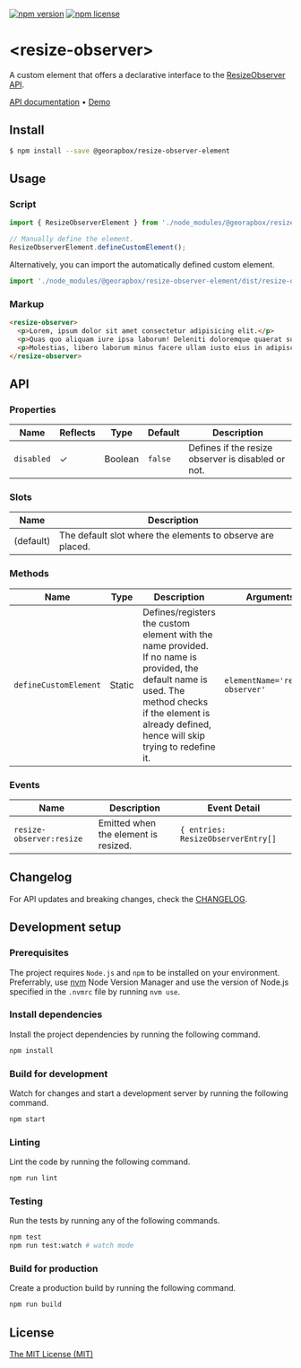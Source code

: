 [![npm version](https://img.shields.io/npm/v/@georapbox/resize-observer-element.svg)](https://www.npmjs.com/package/@georapbox/resize-observer-element)
[![npm license](https://img.shields.io/npm/l/@georapbox/resize-observer-element.svg)](https://www.npmjs.com/package/@georapbox/resize-observer-element)

[demo]: https://georapbox.github.io/resize-observer-element/
[license]: https://github.com/georapbox/resize-observer-element/blob/main/LICENSE
[changelog]: https://github.com/georapbox/resize-observer-element/blob/main/CHANGELOG.md

# &lt;resize-observer&gt;

A custom element that offers a declarative interface to the [ResizeObserver API](https://developer.mozilla.org/docs/Web/API/ResizeObserver).

[API documentation](#api) &bull; [Demo][demo]

## Install

```sh
$ npm install --save @georapbox/resize-observer-element
```

## Usage

### Script

```js
import { ResizeObserverElement } from './node_modules/@georapbox/resize-observer-element/dist/resize-observer.js';

// Manually define the element.
ResizeObserverElement.defineCustomElement();
```

Alternatively, you can import the automatically defined custom element.

```js
import './node_modules/@georapbox/resize-observer-element/dist/resize-observer-defined.js';
```

### Markup

```html
<resize-observer>
  <p>Lorem, ipsum dolor sit amet consectetur adipisicing elit.</p>
  <p>Quas quo aliquam iure ipsa laborum! Deleniti doloremque quaerat sunt, esse fugit.</p>
  <p>Molestias, libero laborum minus facere ullam iusto eius in adipisci quaerat autem placeat quisquam.</p>
</resize-observer>
```

## API

### Properties
| Name | Reflects | Type | Default | Description |
| ---- | -------- | ---- | ------- | ----------- |
| `disabled` | ✓ | Boolean | `false` | Defines if the resize observer is disabled or not. |

### Slots

| Name | Description |
| ---- | ----------- |
| (default) | The default slot where the elements to observe are placed. |

### Methods

| Name | Type | Description | Arguments |
| ---- | ---- | ----------- | --------- |
| `defineCustomElement` | Static | Defines/registers the custom element with the name provided. If no name is provided, the default name is used. The method checks if the element is already defined, hence will skip trying to redefine it. | `elementName='resize-observer'` |

### Events

| Name | Description | Event Detail |
| ---- | ----------- | ------------ |
| `resize-observer:resize` | Emitted when the element is resized. | `{ entries: ResizeObserverEntry[]` |

## Changelog

For API updates and breaking changes, check the [CHANGELOG][changelog].

## Development setup

### Prerequisites

The project requires `Node.js` and `npm` to be installed on your environment. Preferrably, use [nvm](https://github.com/nvm-sh/nvm) Node Version Manager and use the version of Node.js specified in the `.nvmrc` file by running `nvm use`.

### Install dependencies

Install the project dependencies by running the following command.

```sh
npm install
```

### Build for development

Watch for changes and start a development server by running the following command.

```sh
npm start
```

### Linting

Lint the code by running the following command.

```sh
npm run lint
```

### Testing

Run the tests by running any of the following commands.

```sh
npm test
npm run test:watch # watch mode
```

### Build for production

Create a production build by running the following command.

```sh
npm run build
```

## License

[The MIT License (MIT)][license]
